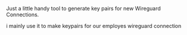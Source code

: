 Just a little handy tool to generate key pairs for new Wireguard Connections.

i mainly use it to make keypairs for our employes wireguard connection
